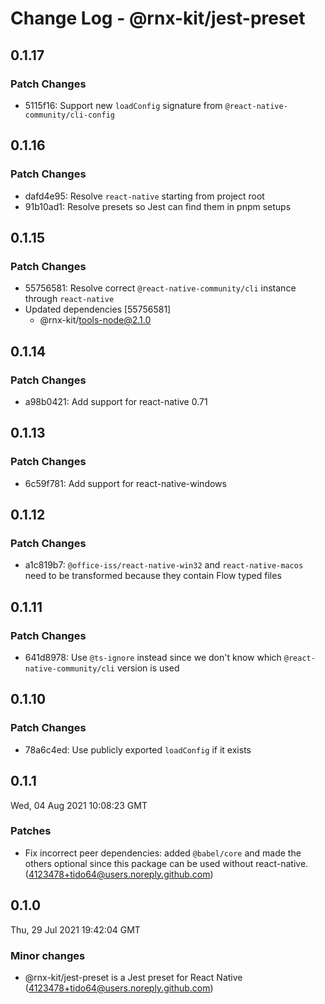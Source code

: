 # Change Log - @rnx-kit/jest-preset

## 0.1.17

### Patch Changes

- 5115f16: Support new `loadConfig` signature from
  `@react-native-community/cli-config`

## 0.1.16

### Patch Changes

- dafd4e95: Resolve `react-native` starting from project root
- 91b10ad1: Resolve presets so Jest can find them in pnpm setups

## 0.1.15

### Patch Changes

- 55756581: Resolve correct `@react-native-community/cli` instance through
  `react-native`
- Updated dependencies [55756581]
  - @rnx-kit/tools-node@2.1.0

## 0.1.14

### Patch Changes

- a98b0421: Add support for react-native 0.71

## 0.1.13

### Patch Changes

- 6c59f781: Add support for react-native-windows

## 0.1.12

### Patch Changes

- a1c819b7: `@office-iss/react-native-win32` and `react-native-macos` need to be
  transformed because they contain Flow typed files

## 0.1.11

### Patch Changes

- 641d8978: Use `@ts-ignore` instead since we don't know which
  `@react-native-community/cli` version is used

## 0.1.10

### Patch Changes

- 78a6c4ed: Use publicly exported `loadConfig` if it exists

## 0.1.1

Wed, 04 Aug 2021 10:08:23 GMT

### Patches

- Fix incorrect peer dependencies: added `@babel/core` and made the others
  optional since this package can be used without react-native.
  (4123478+tido64@users.noreply.github.com)

## 0.1.0

Thu, 29 Jul 2021 19:42:04 GMT

### Minor changes

- @rnx-kit/jest-preset is a Jest preset for React Native
  (4123478+tido64@users.noreply.github.com)
